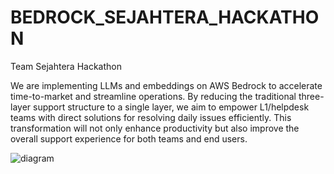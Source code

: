 # BEDROCK_SEJAHTERA_HACKATHON
Team Sejahtera Hackathon 

We are implementing LLMs and embeddings on AWS Bedrock to accelerate time-to-market and streamline operations. By reducing the traditional three-layer support structure to a single layer, we aim to empower L1/helpdesk teams with direct solutions for resolving daily issues efficiently. This transformation will not only enhance productivity but also improve the overall support experience for both teams and end users.

<img src="[pic_trulli.jpg](https://github.com/3ndung/BEDROCK_SEJAHTERA_HACKATHON/blob/main/Screenshot%202025-01-23%20at%2009.22.08.png)" alt="diagram">

